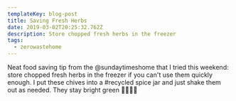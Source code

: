 ```yaml
---
templateKey: blog-post
title: Saving Fresh Herbs
date: 2019-03-02T20:25:32.762Z
description: Store chopped fresh herbs in the freezer
tags:
  - zerowastehome
---
```

Neat food saving tip from the @sundaytimeshome that I tried this weekend: store chopped fresh herbs in the freezer if you can't use them quickly enough. I put these chives into a #recycled spice jar and just shake them out as needed. They stay bright green 🌱🌿🤘🆒
